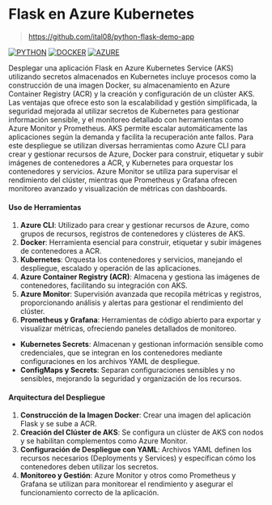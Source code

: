 # Flask en Azure Kubernetes

> https://github.com/ital08/python-flask-demo-app

[![PYTHON](https://img.shields.io/badge/python-black?style=for-the-badge&logo=python)](https://github.com/hustavojhon) [![DOCKER](https://img.shields.io/badge/docker-black?style=for-the-badge&logo=docker)](https://github.com/hustavojhon) [![AZURE](https://img.shields.io/badge/Azure-black?style=for-the-badge&logo=microsoft-azure)](https://github.com/hustavojhon)

Desplegar una aplicación Flask en Azure Kubernetes Service (AKS) utilizando secretos almacenados en Kubernetes incluye procesos como la construcción de una imagen Docker, su almacenamiento en Azure Container Registry (ACR) y la creación y configuración de un clúster AKS. Las ventajas que ofrece esto son la escalabilidad y gestión simplificada, la seguridad mejorada al utilizar secretos de Kubernetes para gestionar información sensible, y el monitoreo detallado con herramientas como Azure Monitor y Prometheus. AKS permite escalar automáticamente las aplicaciones según la demanda y facilita la recuperación ante fallos. Para este despliegue se utilizan diversas herramientas como Azure CLI para crear y gestionar recursos de Azure, Docker para construir, etiquetar y subir imágenes de contenedores a ACR, y Kubernetes para orquestar los contenedores y servicios. Azure Monitor se utiliza para supervisar el rendimiento del clúster, mientras que Prometheus y Grafana ofrecen monitoreo avanzado y visualización de métricas con dashboards.
#### Uso de Herramientas
1. **Azure CLI**: Utilizado para crear y gestionar recursos de Azure, como grupos de recursos, registros de contenedores y clústeres de AKS.
2. **Docker**: Herramienta esencial para construir, etiquetar y subir imágenes de contenedores a ACR.
3. **Kubernetes**: Orquesta los contenedores y servicios, manejando el despliegue, escalado y operación de las aplicaciones.
4. **Azure Container Registry (ACR)**: Almacena y gestiona las imágenes de contenedores, facilitando su integración con AKS.
5. **Azure Monitor**: Supervisión avanzada que recopila métricas y registros, proporcionando análisis y alertas para gestionar el rendimiento del clúster.
6. **Prometheus y Grafana**: Herramientas de código abierto para exportar y visualizar métricas, ofreciendo paneles detallados de monitoreo.

- **Kubernetes Secrets**: Almacenan y gestionan información sensible como credenciales, que se integran en los contenedores mediante configuraciones en los archivos YAML de despliegue.
- **ConfigMaps y Secrets**: Separan configuraciones sensibles y no sensibles, mejorando la seguridad y organización de los recursos.
#### Arquitectura del Despliegue
1. **Construcción de la Imagen Docker**: Crear una imagen del aplicación Flask y se sube a ACR.
2. **Creación del Clúster de AKS**: Se configura un clúster de AKS con nodos y se habilitan complementos como Azure Monitor.
3. **Configuración de Despliegue con YAML**: Archivos YAML definen los recursos necesarios (Deployments y Services) y especifican cómo los contenedores deben utilizar los secretos.
4. **Monitoreo y Gestión**: Azure Monitor y otros como Prometheus y Grafana se utilizan para monitorear el rendimiento y asegurar el funcionamiento correcto de la aplicación.
